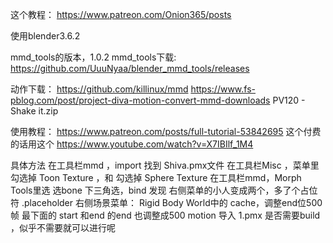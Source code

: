这个教程：
https://www.patreon.com/Onion365/posts

使用blender3.6.2

mmd_tools的版本，1.0.2 
mmd_tools下载: 
	https://github.com/UuuNyaa/blender_mmd_tools/releases



动作下载：
https://github.com/killinux/mmd 
https://www.fs-pblog.com/post/project-diva-motion-convert-mmd-downloads
PV120 - Shake it.zip 

使用教程：
https://www.patreon.com/posts/full-tutorial-53842695 
这个付费的话用这个
https://www.youtube.com/watch?v=X7IBIlf_1M4

具体方法
在工具栏mmd ，import   找到 Shiva.pmx文件
在工具栏Misc ，菜单里勾选掉 Toon Texture ，和 勾选掉 Sphere Texture 
在工具栏mmd，Morph Tools里选
选bone 
下三角选，bind
发现 右侧菜单的小人变成两个，多了个占位符 .placeholder
右侧场景菜单：
Rigid Body  World中的 cache，调整end位500帧
最下面的 start 和end 的end 也调整成500 
motion 导入 1.pmx 
是否需要build ，似乎不需要就可以进行呢
	